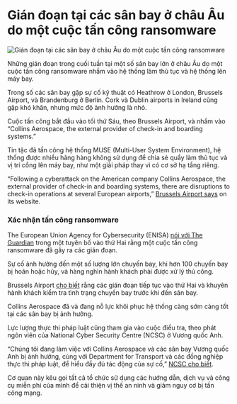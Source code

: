 # Gián đoạn tại các sân bay ở châu Âu do một cuộc tấn công ransomware

![Gián đoạn tại các sân bay ở châu Âu do một cuộc tấn công ransomware](https://www.bleepstatic.com/content/hl-images/2025/09/22/Heathrow_Airport.png)

Những gián đoạn trong cuối tuần tại một số sân bay lớn ở châu Âu do một cuộc tấn công ransomware nhắm vào hệ thống làm thủ tục và hệ thống lên máy bay.

Trong số các sân bay gặp sự cố kỹ thuật có Heathrow ở London, Brussels Airport, và Brandenburg ở Berlin. Cork và Dublin airports in Ireland cũng gặp khó khăn, nhưng mức độ ảnh hưởng là nhỏ.

Cuộc tấn công bắt đầu vào tối thứ Sáu, theo Brussels Airport, và nhắm vào “Collins Aerospace, the external provider of check-in and boarding systems.”

Tin tặc đã tấn công hệ thống MUSE (Multi-User System Environment), hệ thống được nhiều hãng hàng không sử dụng để chia sẻ quầy làm thủ tục và vị trí cổng lên máy bay, như một giải pháp thay vì có cơ sở hạ tầng riêng.

“Following a cyberattack on the American company Collins Aerospace, the external provider of check-in and boarding systems, there are disruptions to check-in operations at several European airports,” [Brussels Airport says](https://www.brusselsairport.be/en/passengers/infopage/difficult-airport-operations) on its website.

### Xác nhận tấn công ransomware

The European Union Agency for Cybersecurity (ENISA) [nói với The Guardian](https://www.theguardian.com/world/2025/sep/22/flight-delays-europe-cyber-attack-heathrow-brussels-berlin) trong một tuyên bố vào thứ Hai rằng một cuộc tấn công ransomware đã gây ra các gián đoạn.

Sự cố ảnh hưởng đến một số lượng lớn chuyến bay, khi hơn 100 chuyến bay bị hoãn hoặc hủy, và hàng nghìn hành khách phải được xử lý thủ công.

Brussels Airport [cho biết](https://x.com/BrusselsAirport/status/1969760361650794828) rằng các gián đoạn tiếp tục vào thứ Hai và khuyên hành khách kiểm tra tình trạng chuyến bay trước khi đến sân bay.

Collins Aerospace đã và đang nỗ lực khôi phục hệ thống càng sớm càng tốt tại các sân bay bị ảnh hưởng.

Lực lượng thực thi pháp luật cũng tham gia vào cuộc điều tra, theo phát ngôn viên của National Cyber Security Centre (NCSC) ở Vương quốc Anh.

“Chúng tôi đang làm việc với Collins Aerospace và các sân bay Vương quốc Anh bị ảnh hưởng, cùng với Department for Transport và các đồng nghiệp thực thi pháp luật, để hiểu đầy đủ tác động của sự cố,” [NCSC cho biết](https://www.ncsc.gov.uk/news/collins-aerospace-incident).

Cơ quan này kêu gọi tất cả tổ chức sử dụng các hướng dẫn, dịch vụ và công cụ miễn phí của mình để cải thiện vị thế an ninh và giảm nguy cơ bị tấn công mạng.
